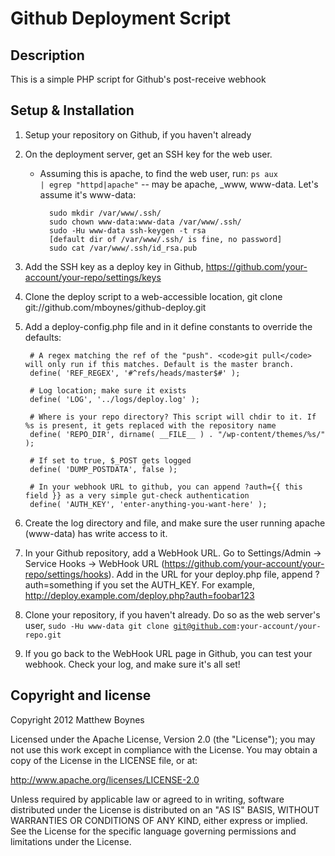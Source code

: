# Github Deployment Script

## Description

This is a simple PHP script for Github's post-receive webhook

## Setup & Installation

1. Setup your repository on Github, if you haven't already
2. On the deployment server, get an SSH key for the web user.
	* Assuming this is apache, to find the web user, run: <code>ps aux | egrep "httpd|apache"</code> -- may be apache, _www, www-data. Let's assume it's www-data:

			sudo mkdir /var/www/.ssh/
			sudo chown www-data:www-data /var/www/.ssh/
			sudo -Hu www-data ssh-keygen -t rsa
			[default dir of /var/www/.ssh/ is fine, no password]
			sudo cat /var/www/.ssh/id_rsa.pub

3. Add the SSH key as a deploy key in Github, https://github.com/your-account/your-repo/settings/keys
4. Clone the deploy script to a web-accessible location, git clone git://github.com/mboynes/github-deploy.git
5. Add a deploy-config.php file and in it define constants to override the defaults:

		# A regex matching the ref of the "push". <code>git pull</code> will only run if this matches. Default is the master branch.
		define( 'REF_REGEX', '#^refs/heads/master$#' );

		# Log location; make sure it exists
		define( 'LOG', '../logs/deploy.log' );

		# Where is your repo directory? This script will chdir to it. If %s is present, it gets replaced with the repository name
		define( 'REPO_DIR', dirname( __FILE__ ) . "/wp-content/themes/%s/" );

		# If set to true, $_POST gets logged
		define( 'DUMP_POSTDATA', false );

		# In your webhook URL to github, you can append ?auth={{ this field }} as a very simple gut-check authentication
		define( 'AUTH_KEY', 'enter-anything-you-want-here' );

6. Create the log directory and file, and make sure the user running apache (www-data) has write access to it.
7. In your Github repository, add a WebHook URL. Go to Settings/Admin -> Service Hooks -> WebHook URL (https://github.com/your-account/your-repo/settings/hooks). Add in the URL for your deploy.php file, append ?auth=something if you set the AUTH_KEY. For example, http://deploy.example.com/deploy.php?auth=foobar123
8. Clone your repository, if you haven't already. Do so as the web server's user, <code>sudo -Hu www-data git clone git@github.com:your-account/your-repo.git</code>
9. If you go back to the WebHook URL page in Github, you can test your webhook. Check your log, and make sure it's all set!


## Copyright and license

Copyright 2012 Matthew Boynes

Licensed under the Apache License, Version 2.0 (the "License");
you may not use this work except in compliance with the License.
You may obtain a copy of the License in the LICENSE file, or at:

   http://www.apache.org/licenses/LICENSE-2.0

Unless required by applicable law or agreed to in writing, software
distributed under the License is distributed on an "AS IS" BASIS,
WITHOUT WARRANTIES OR CONDITIONS OF ANY KIND, either express or implied.
See the License for the specific language governing permissions and
limitations under the License.